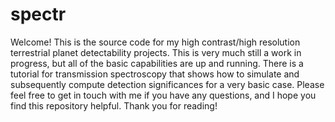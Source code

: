 # spectr
Welcome! This is the source code for my high contrast/high resolution terrestrial planet detectability projects. This is very much still a work in progress, but all of the basic capabilities are up and running. There is a tutorial for transmission spectroscopy that shows how to simulate and subsequently compute detection significances for a very basic case. Please feel free to get in touch with me if you have any questions, and I hope you find this repository helpful. Thank you for reading! 
